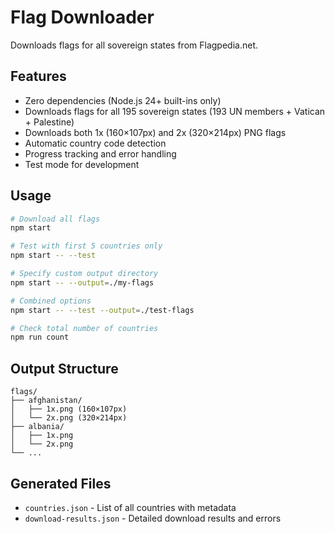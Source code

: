 # Flag Downloader

Downloads flags for all sovereign states from Flagpedia.net.

## Features

- Zero dependencies (Node.js 24+ built-ins only)
- Downloads flags for all 195 sovereign states (193 UN members + Vatican + Palestine)
- Downloads both 1x (160×107px) and 2x (320×214px) PNG flags
- Automatic country code detection
- Progress tracking and error handling
- Test mode for development

## Usage

```bash
# Download all flags
npm start

# Test with first 5 countries only
npm start -- --test

# Specify custom output directory
npm start -- --output=./my-flags

# Combined options
npm start -- --test --output=./test-flags

# Check total number of countries
npm run count
```

## Output Structure

```
flags/
├── afghanistan/
│   ├── 1x.png (160×107px)
│   └── 2x.png (320×214px)
├── albania/
│   ├── 1x.png
│   └── 2x.png
└── ...
```

## Generated Files

- `countries.json` - List of all countries with metadata
- `download-results.json` - Detailed download results and errors